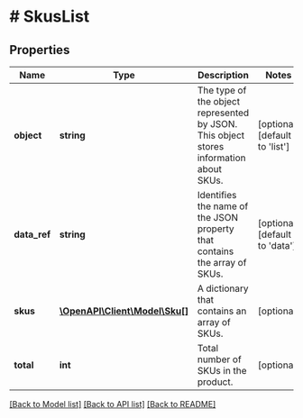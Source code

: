 # # SkusList

## Properties

Name | Type | Description | Notes
------------ | ------------- | ------------- | -------------
**object** | **string** | The type of the object represented by JSON. This object stores information about SKUs. | [optional] [default to 'list']
**data_ref** | **string** | Identifies the name of the JSON property that contains the array of SKUs. | [optional] [default to 'data']
**skus** | [**\OpenAPI\Client\Model\Sku[]**](Sku.md) | A dictionary that contains an array of SKUs. | [optional]
**total** | **int** | Total number of SKUs in the product. | [optional]

[[Back to Model list]](../../README.md#models) [[Back to API list]](../../README.md#endpoints) [[Back to README]](../../README.md)
